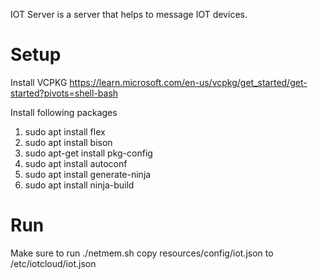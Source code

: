 IOT Server is a server that helps to message IOT devices.

# Setup
Install VCPKG
https://learn.microsoft.com/en-us/vcpkg/get_started/get-started?pivots=shell-bash


Install following packages
1. sudo apt install flex
1. sudo apt install bison
1. sudo apt-get install pkg-config
1. sudo apt install autoconf
1. sudo apt install generate-ninja
1. sudo apt install ninja-build

# Run
Make sure to run ./netmem.sh
copy resources/config/iot.json to /etc/iotcloud/iot.json
